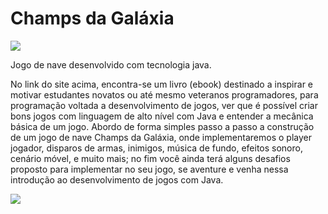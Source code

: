 Champs da Galáxia
=====

![](http://clubedosgeeks.com.br/wp-content/uploads/2014/01/champs-da-galaxia.png)

Jogo de nave desenvolvido com tecnologia java.

No link do site acima, encontra-se um livro (ebook) destinado a inspirar e motivar estudantes novatos ou até mesmo veteranos programadores, para programação voltada a desenvolvimento de jogos, ver que é possível criar bons jogos com linguagem de alto nível com Java e entender a mecânica básica de um jogo. Abordo de forma simples passo a passo a construção de um jogo de nave Champs da Galáxia, onde implementaremos o player jogador, disparos de armas, inimigos, música de fundo, efeitos sonoro, cenário móvel, e muito mais; no fim você ainda terá alguns desafios proposto para implementar no seu jogo, se aventure e venha nessa introdução ao desenvolvimento de jogos com Java.

![](http://clubedosgeeks.com.br/wp-content/uploads/2015/05/capa.png)
